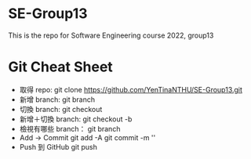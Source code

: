 # SE-Group13
This is the repo for Software Engineering course 2022, group13
# Git Cheat Sheet
- 取得 repo: git clone https://github.com/YenTinaNTHU/SE-Group13.git
- 新增 branch: git branch <new branch name>
- 切換 branch: git checkout <branch name>
- 新增＋切換 branch: git checkout -b <new branch name> 
- 檢視有哪些 branch： git branch
- Add -> Commit
    git add -A
    git commit -m '<commit message>'
- Push 到 GitHub
    git push
